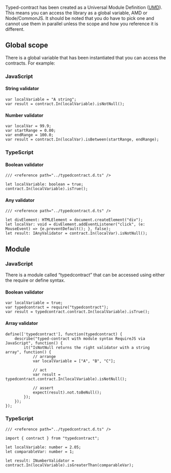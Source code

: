 Typed-contract has been created as a Universal Module Definition ([UMD](https://github.com/umdjs/umd)).  This means you can access the library as a global variable, AMD or Node/CommonJS.  It should be noted that you do have to pick one and cannot use them in parallel unless the scope and how you reference it is different.

## Global scope
There is a global variable that has been instantiated that you can access the contracts.  For example: 

### JavaScript

#### String validator
	var localVariable = "A string";
	var result = contract.In(localVariable).isNotNull();

#### Number validator
	var localVar = 99.9;
	var startRange = 0.00;
	var endRange = 100.0;
	var result = contract.In(localVar).isBetween(startRange, endRange);

### TypeScript

#### Boolean validator
	/// <reference path="../typedcontract.d.ts" />

    let localVariable: boolean = true;
    contract.In(localVariable).isTrue();

#### Any validator
	/// <reference path="../typedcontract.d.ts" />

	let divElement: HTMLElement = document.createElement("div");
	let localVar: void = divElement.addEventListener("click", (e: MouseEvent) => {e.preventDefault(); }, false);
	let result: IAnyValidator = contract.In(localVar).isNotNull();

## Module

### JavaScript
There is a module called “typedcontract” that can be accessed using either the require or define syntax.

#### Boolean validator
	var localVariable = true;
	var typedcontract = require("typedcontract");
	var result = typedcontract.contract.In(localVariable).isTrue();

#### Array validator
	define(['typedcontract'], function(typedcontract) {
		describe("typed-contract with module syntax RequireJS via JavaScript", function() {
			it("IsNotNull returns the right validator with a string array", function() {
				// arrange
				var localVariable = ["A", "B", "C"];

				// act
				var result = typedcontract.contract.In(localVariable).isNotNull();

				// assert
				expect(result).not.toBeNull();
			});
		});
	});

### TypeScript
	/// <reference path="../typedcontract.d.ts" />

	import { contract } from "typedcontract";

    let localVariable: number = 2.05;
    let comparableVar: number = 1;

    let result: INumberValidator = contract.In(localVariable).isGreaterThan(comparableVar);